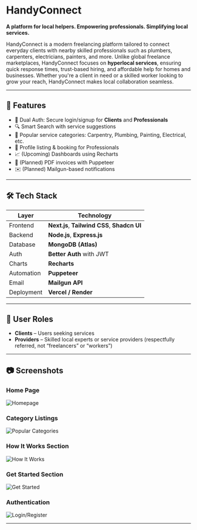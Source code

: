 # HandyConnect

**A platform for local helpers. Empowering professionals. Simplifying local services.**

HandyConnect is a modern freelancing platform tailored to connect everyday clients with nearby skilled professionals such as plumbers, carpenters, electricians, painters, and more. Unlike global freelance marketplaces, HandyConnect focuses on **hyperlocal services**, ensuring quick response times, trust-based hiring, and affordable help for homes and businesses. Whether you're a client in need or a skilled worker looking to grow your reach, HandyConnect makes local collaboration seamless.

---

## 🌟 Features

- 🔐 Dual Auth: Secure login/signup for **Clients** and **Professionals**
- 🔍 Smart Search with service suggestions
- 🧰 Popular service categories: Carpentry, Plumbing, Painting, Electrical, etc.
- 📄 Profile listing & booking for Professionals
- 📈 (Upcoming) Dashboards using Recharts
- 🧾 (Planned) PDF invoices with Puppeteer
- ✉️ (Planned) Mailgun-based notifications

---

## 🛠️ Tech Stack

| Layer         | Technology                         |
|--------------|-------------------------------------|
| Frontend     | **Next.js**, **Tailwind CSS**, **Shadcn UI** |
| Backend      | **Node.js**, **Express.js**         |
| Database     | **MongoDB (Atlas)**                 |
| Auth         | **Better Auth** with JWT            |
| Charts       | **Recharts**                        |
| Automation   | **Puppeteer**                       |
| Email        | **Mailgun API**                     |
| Deployment   | **Vercel / Render**                 |

---

## 👥 User Roles

- **Clients** – Users seeking services
- **Providers** – Skilled local experts or service providers (respectfully referred, not “freelancers” or “workers”)

---

## 📷 Screenshots

### Home Page
![Homepage](src/assets/Screenshots/Home.png)

### Category Listings
![Popular Categories](src/assets/Screenshots/Categories.png)

### How It Works Section
![How It Works](src/assets/Screenshots/HowItWorks.png)

### Get Started Section
![Get Started](src/assets/Screenshots/GetStarted.png)

### Authentication
![Login/Register](src/assets/Screenshots/Auth.png)

---
